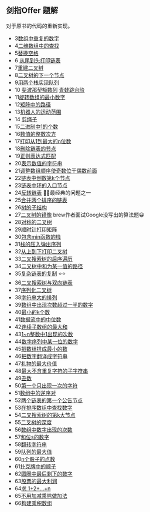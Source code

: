 ## 剑指Offer 题解

对于原书的代码的重新实现。


- 3[数组中重复的数字](./duplicate.cpp)
- 4[二维数组中的查找]()
- 5[替换空格](./ReplaceSpace.cpp)
- 6 [从尾到头打印链表](./printListFromTailToHead.cpp)
- 7[重建二叉树]()
- 8[二叉树的下一个节点]()
- 9[用两个栈实现队列](./QueueWithTwoStacks.cpp)
- 10 [斐波那契额数列](./Fibonacci.cpp) [青蛙跳台阶](./jumpFloor.cpp)
- 11[旋转数组的最小数字]()
- 12[矩阵中的路径]()
- 13[机器人的运动范围]()
- 14 [剪绳子](./maxProductAfterCutting.cpp)
- 15[二进制中1的个数](./numberOf1.cpp) 
- 16[数值的整数次方](./Power.cpp)
- 17[打印从1到最大的n位数]()
- 18[删除链表的节点](./DeleteNode.cpp)
- 19[正则表达式匹配]()
- 20[表示数值的字符串]()
- 21[调整数组顺序使奇数位于偶数前面](./ReorderOddEven.cpp)
- 22[链表中倒数第k个节点]()
- 23[链表中环的入口节点]()
- 24[反转链表]() 🔪🔪最经典的问题之一
- 25[合并两个排序的链表]()
- 26[树的子结构]()
- 27[二叉树的镜像](./MirrorOfBinaryTree.cpp) brew作者面试Google没写出的算法题😀
- 28[对称的二叉树]()
- 29[顺时针打印矩阵]()
- 30[包含min函数的栈]()
- 31[栈的压入弹出序列]()
- 32[从上到下打印二叉树]()
- 33[二叉搜索树的后序遍历]()
- 34[二叉树中和为某一值的路径]()
- 35[复杂链表的复制]() ⭐⭐
- 36[二叉搜索树与双向链表]()
- 37[序列化二叉树]()
- 38[字符串大的排列]()
- 39[数组中出现次数超过一半的数字]()
- 40[最小的k个数]()
- 41[数据流中的中位数]()
- 42[连续子数组的最大和]()
- 43[1~n整数中1出现的次数]()
- 44[数字序列中某一位的数字]()
- 45[把数组排成最小的数]()
- 46[把数字翻译成字符串]()
- 47[礼物的最大价值]()
- 48[最大不含重复字符的子字符串]()
- 49[丑数]()
- 50[第一个只出现一次的字符]()
- 51[数组中的逆序对]()
- 52[两个链表的第一个公告节点]()
- 53[在排序数组中查找数字]()
- 54[二叉搜索树的第k大节点]()
- 55[二叉树的深度]()
- 56[数组中数字出现的次数]()
- 57[和位s的数字]()
- 58[翻转字符串]()
- 59[队列的最大值]()
- 60[n个骰子的点数]()
- 61[扑克牌中的顺子]()
- 62[圆圈中最后剩下的数字]()
- 63[股票的最大利润]()
- 64[求 1+2+...+n]()
- 65[不用加减乘除做加法]()
- 66[构建乘积数组]()

